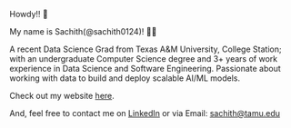 
Howdy!! 👋

My name is Sachith(@sachith0124)! 👱‍♂️

A recent Data Science Grad from Texas A&M University, College Station; with an undergraduate Computer Science degree and 3+ years of work experience in Data Science and Software Engineering. Passionate about working with data to build and deploy scalable AI/ML models.

Check out my website [here](https://sachith.streamlit.app/).

And, feel free to contact me on [LinkedIn](https://www.linkedin.com/in/sachith-janjirala/) or via Email: sachith@tamu.edu

<!---
sachith-0124/sachith-0124 is a ✨ special ✨ repository because its `README.md` (this file) appears on your GitHub profile.
You can click the Preview link to take a look at your changes.
--->
